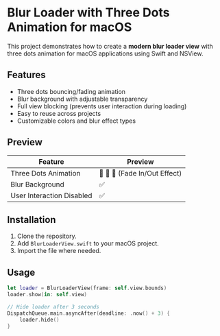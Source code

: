 # Blur Loader with Three Dots Animation for macOS

This project demonstrates how to create a **modern blur loader view** with three dots animation for macOS applications using Swift and NSView.

## Features
- Three dots bouncing/fading animation
- Blur background with adjustable transparency
- Full view blocking (prevents user interaction during loading)
- Easy to reuse across projects
- Customizable colors and blur effect types

## Preview
| Feature           | Preview             |
|----------------|------------------|
| Three Dots Animation | 🔵 🔵 🔵 (Fade In/Out Effect) |
| Blur Background | ✅               |
| User Interaction Disabled | ✅               |

## Installation
1. Clone the repository.
2. Add `BlurLoaderView.swift` to your macOS project.
3. Import the file where needed.

## Usage
```swift
let loader = BlurLoaderView(frame: self.view.bounds)
loader.show(in: self.view)

// Hide loader after 3 seconds
DispatchQueue.main.asyncAfter(deadline: .now() + 3) {
    loader.hide()
}
